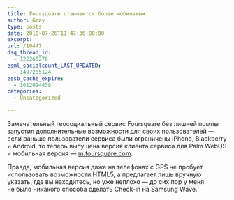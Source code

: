 ```yaml
---
title: Foursquare становится более мобильным
author: Gray
type: posts
date: 2010-07-26T11:47:36+00:00
excerpt:
url: /10447
dsq_thread_id:
  - 122265276
esml_socialcount_LAST_UPDATED:
  - 1497285124
essb_cache_expire:
  - 1612024438
categories:
  - Uncategorized

---
```








Замечательный геосоциальный сервис Foursquare без лишней помпы запустил дополнительные возможности для своих пользователей&nbsp;&mdash; если раньше пользователи сервиса были ограничены iPhone, Blackberry и&nbsp;Android, то&nbsp;теперь выпущена версия клиента сервиса для Palm WebOS и&nbsp;мобильная версия&nbsp;&mdash; <a href="http://m.foursquare.com/" target="_blank">m.foursquare.com</a>.

Правда, мобильная версия даже на&nbsp;телефонах с&nbsp;GPS не&nbsp;пробует использовать возможности HTML5, а&nbsp;предлагает лишь вручную указать, где вы&nbsp;находитесь, но&nbsp;уже неплохо&nbsp;&mdash; до&nbsp;сих пор у&nbsp;меня не&nbsp;было никакого способа сделать Check-in на&nbsp;Samsung Wave.